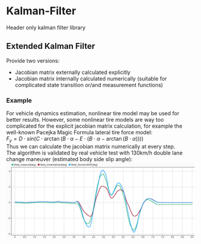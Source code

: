 # Kalman-Filter
Header only kalman filter library

## Extended Kalman Filter
Provide two versions:
- Jacobian matrix externally calculated explicitly
- Jacobian matrix internally calculated numerically (suitable for complicated state transition or/and measurement functions)

### Example
For vehicle dynamics estimation, nonlinear tire model may be used for better results. However, some nonlinear tire models are way too complicated for the explicit jacobian matrix calculation,
for example the well-known Pacejka Magic Formula lateral tire force model:  
$F_y = D\cdot sin(C \cdot \arctan(B \cdot \alpha-E \cdot (B \cdot \alpha-\arctan(B \cdot \alpha))))$  
Thus we can calculate the jacobian matrix numerically at every step.  
The algorithm is validated by real vehicle test with 130km/h double lane change maneuver (estimated body side slip angle):  
![Estimated Side Slip Angle](example.png)

